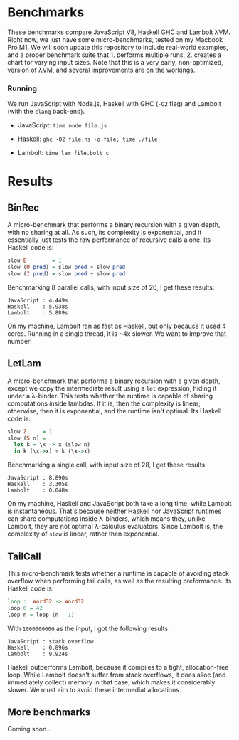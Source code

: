 Benchmarks
==========

These benchmarks compare JavaScript V8, Haskell GHC and Lambolt λVM. Right now,
we just have some micro-benchmarks, tested on my Macbook Pro M1. We will soon
update this repository to include real-world examples, and a proper benchmark
suite that 1. performs multiple runs, 2. creates a chart for varying input
sizes. Note that this is a very early, non-optimized, version of λVM, and
several improvements are on the workings.

### Running

We run JavaScript with Node.js, Haskell with GHC (`-O2` flag) and Lambolt (with
the `clang` back-end).

* JavaScript: `time node file.js`

* Haskell: `ghc -O2 file.hs -o file; time ./file`

* Lambolt: `time lam file.bolt c` 

Results
=======

BinRec
------

A micro-benchmark that performs a binary recursion with a given depth, with no
sharing at all. As such, its complexity is exponential, and it essentially just
tests the raw performance of recursive calls alone. Its Haskell code is:

```haskell
slow E        = 1
slow (O pred) = slow pred + slow pred
slow (I pred) = slow pred + slow pred
```

Benchmarking 8 parallel calls, with input size of 26, I get these results:

```
JavaScript : 4.449s
Haskell    : 5.938s
Lambolt    : 5.889s
```

On my machine, Lambolt ran as fast as Haskell, but only because it used 4 cores.
Running in a single thread, it is ~4x slower. We want to improve that number!

LetLam
------

A micro-benchmark that performs a binary recursion with a given depth, except we
copy the intermediate result using a `let` expression, hiding it under a
λ-binder. This tests whether the runtime is capable of sharing computations
inside lambdas. If it is, then the complexity is linear; otherwise, then it is
exponential, and the runtime isn't optimal. Its Haskell code is:

```haskell
slow Z     = 1
slow (S n) =
  let k = \x -> x (slow n)
  in k (\x->x) + k (\x->x)
```

Benchmarking a single call, with input size of 28, I get these results:

```
JavaScript : 8.890s
Haskell    : 3.305s
Lambolt    : 0.048s
```

On my machine, Haskell and JavaScript both take a long time, while Lambolt is
instantaneous. That's because neither Haskell nor JavaScript runtimes can share
computations inside λ-binders, which means they, unlike Lambolt, they are not
optimal λ-calculus evaluators. Since Lambolt is, the complexity of `slow` is
linear, rather than exponential.

TailCall
--------

This micro-benchmark tests whether a runtime is capable of avoiding stack
overflow when performing tail calls, as well as the resulting preformance. Its
Haskell code is:

```haskell
loop :: Word32 -> Word32
loop 0 = 42
loop n = loop (n - 1)
```

With `1000000000` as the input, I got the following results:

```
JavaScript : stack overflow
Haskell    : 0.896s
Lambolt    : 9.924s
```

Haskell outperforms Lambolt, because it compiles to a tight, allocation-free
loop. While Lambolt doesn't suffer from stack overflows, it does alloc (and
immediately collect) memory in that case, which makes it considerably slower. We
must aim to avoid these intermediat allocations.

More benchmarks
---------------

Coming soon...
